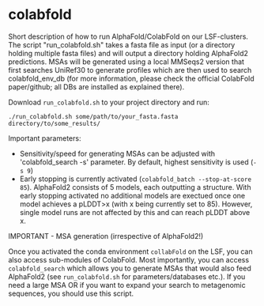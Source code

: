 # colabfold

Short description of how to run AlphaFold/ColabFold on our LSF-clusters.
The script "run_colabfold.sh" takes a fasta file as input (or a directory holding multiple fasta files) and will output a directory holding AlphaFold2 predictions. MSAs will be generated using a local MMSeqs2 version that first searches UniRef30 to generate profiles which are then used to search colabfold_env_db (for more information, please check the official ColabFold paper/github; all DBs are installed as explained there).

Download `run_colabfold.sh` to your project directory and run: 

`./run_colabfold.sh some/path/to/your_fasta.fasta directory/to/some_results/`

Important parameters: 
* Sensitivity/speed for generating MSAs can be adjusted with 'colabfold_search -s' parameter. By default, highest sensitivity is used (`-s 9`)
* Early stopping is currently activated (`colabfold_batch --stop-at-score 85`). AlphaFold2 consists of 5 models, each outputting a structure. With early stopping activated no additional models are exectued once one model achieves a pLDDT>x (with x being currently set to 85). However, single model runs are not affected by this and can reach pLDDT above x. 


IMPORTANT - MSA generation (irrespective of AlphaFold2!)

Once you activated the conda environment `collabFold` on the LSF, you can also access sub-modules of ColabFold.
Most importantly, you can access `colabfold_search` which allows you to generate MSAs that would also feed AlphaFold2 (see `run_colabfold.sh` for parameters/databases etc.). If you need a large MSA OR if you want to expand your search to metagenomic sequences, you should use this script. 
